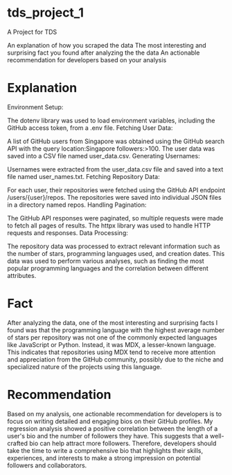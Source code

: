 # tds_project_1
A Project for TDS

An explanation of how you scraped the data
The most interesting and surprising fact you found after analyzing the the data
An actionable recommendation for developers based on your analysis

# Explanation

Environment Setup:

The dotenv library was used to load environment variables, including the GitHub access token, from a .env file.
Fetching User Data:

A list of GitHub users from Singapore was obtained using the GitHub search API with the query location:Singapore followers:>100.
The user data was saved into a CSV file named user_data.csv.
Generating Usernames:

Usernames were extracted from the user_data.csv file and saved into a text file named user_names.txt.
Fetching Repository Data:

For each user, their repositories were fetched using the GitHub API endpoint /users/{user}/repos.
The repositories were saved into individual JSON files in a directory named repos.
Handling Pagination:

The GitHub API responses were paginated, so multiple requests were made to fetch all pages of results.
The httpx library was used to handle HTTP requests and responses.
Data Processing:

The repository data was processed to extract relevant information such as the number of stars, programming languages used, and creation dates.
This data was used to perform various analyses, such as finding the most popular programming languages and the correlation between different attributes.

# Fact

After analyzing the data, one of the most interesting and surprising facts I found was that the programming language with the highest average number of stars per repository was not one of the commonly expected languages like JavaScript or Python. Instead, it was MDX, a lesser-known language. This indicates that repositories using MDX tend to receive more attention and appreciation from the GitHub community, possibly due to the niche and specialized nature of the projects using this language.

# Recommendation

Based on my analysis, one actionable recommendation for developers is to focus on writing detailed and engaging bios on their GitHub profiles. My regression analysis showed a positive correlation between the length of a user's bio and the number of followers they have. This suggests that a well-crafted bio can help attract more followers. Therefore, developers should take the time to write a comprehensive bio that highlights their skills, experiences, and interests to make a strong impression on potential followers and collaborators.